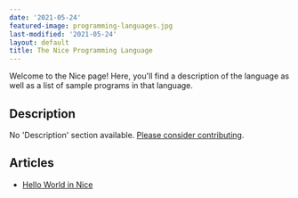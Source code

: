 ```yaml
---
date: '2021-05-24'
featured-image: programming-languages.jpg
last-modified: '2021-05-24'
layout: default
title: The Nice Programming Language
---
```


Welcome to the Nice page! Here, you'll find a description of the language as well as a list of sample programs in that language.

## Description

No 'Description' section available. [Please consider contributing](https://github.com/TheRenegadeCoder/sample-programs-website).

## Articles

- [Hello World in Nice](https://sampleprograms.io/projects/hello-world/nice)